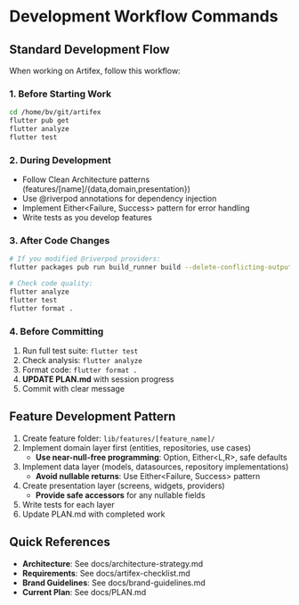 # Development Workflow Commands

## Standard Development Flow
When working on Artifex, follow this workflow:

### 1. Before Starting Work
```bash
cd /home/bv/git/artifex
flutter pub get
flutter analyze
flutter test
```

### 2. During Development
- Follow Clean Architecture patterns (features/[name]/{data,domain,presentation})
- Use @riverpod annotations for dependency injection
- Implement Either<Failure, Success> pattern for error handling
- Write tests as you develop features

### 3. After Code Changes
```bash
# If you modified @riverpod providers:
flutter packages pub run build_runner build --delete-conflicting-outputs

# Check code quality:
flutter analyze
flutter test
flutter format .
```

### 4. Before Committing
1. Run full test suite: `flutter test`
2. Check analysis: `flutter analyze`
3. Format code: `flutter format .`
4. **UPDATE PLAN.md** with session progress
5. Commit with clear message

## Feature Development Pattern
1. Create feature folder: `lib/features/[feature_name]/`
2. Implement domain layer first (entities, repositories, use cases)
   - **Use near-null-free programming**: Option<T>, Either<L,R>, safe defaults
3. Implement data layer (models, datasources, repository implementations)
   - **Avoid nullable returns**: Use Either<Failure, Success> pattern
4. Create presentation layer (screens, widgets, providers)
   - **Provide safe accessors** for any nullable fields
5. Write tests for each layer
6. Update PLAN.md with completed work

## Quick References
- **Architecture**: See docs/architecture-strategy.md
- **Requirements**: See docs/artifex-checklist.md
- **Brand Guidelines**: See docs/brand-guidelines.md
- **Current Plan**: See docs/PLAN.md